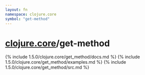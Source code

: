 ```yaml
---
layout: fn
namespace: clojure.core
symbol: "get-method"
---
```


# [clojure.core](../)/get-method

{% include 1.5.0/clojure.core/get_method/docs.md %}
{% include 1.5.0/clojure.core/get_method/examples.md %}
{% include 1.5.0/clojure.core/get_method/src.md %}

